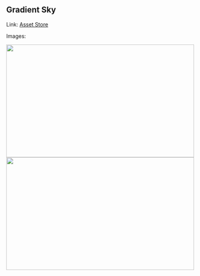 ## Gradient Sky

Link: [Asset Store](https://assetstore.unity.com/packages/2d/textures-materials/sky/gradient-sky-109899)

Images:

<img src="https://assetstorev1-prd-cdn.unity3d.com/key-image/182c1293-6916-4a31-b30a-461d35908d9f.webp" width="500" height="300">
<img src="https://assetstorev1-prd-cdn.unity3d.com/package-screenshot/934316ee-b19d-4b53-9307-5f9f91f55679.webp" width="500" height="300">


